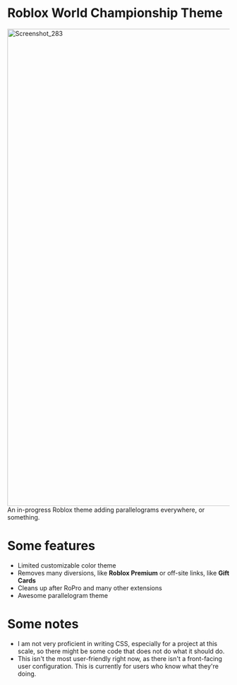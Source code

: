 # Roblox World Championship Theme
<img width="1920" height="1080" alt="Screenshot_283" src="https://github.com/user-attachments/assets/4b3e9047-5ddb-4d6d-9cc7-51696a06ebdf" />
An in-progress Roblox theme adding parallelograms everywhere, or something.

# Some features
- Limited customizable color theme
- Removes many diversions, like **Roblox Premium** or off-site links, like **Gift Cards**
- Cleans up after RoPro and many other extensions
- Awesome parallelogram theme

# Some notes
- I am not very proficient in writing CSS, especially for a project at this scale, so there might be some code that does not do what it should do.
- This isn't the most user-friendly right now, as there isn't a front-facing user configuration. This is currently for users who know what they're doing.
